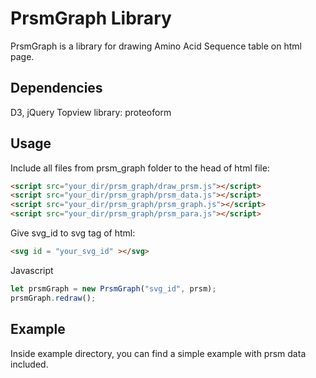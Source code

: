 # PrsmGraph Library

PrsmGraph is a library for drawing Amino Acid Sequence table on html page.

## Dependencies

D3, jQuery
Topview library: proteoform

## Usage

Include all files from prsm_graph folder to the head of html file:
```html
<script src="your_dir/prsm_graph/draw_prsm.js"></script>
<script src="your_dir/prsm_graph/prsm_data.js"></script>
<script src="your_dir/prsm_graph/prsm_graph.js"></script>
<script src="your_dir/prsm_graph/prsm_para.js"></script>
```

Give svg_id to svg tag of html:
```html
<svg id = "your_svg_id" ></svg>
```

Javascript
```javascript
let prsmGraph = new PrsmGraph("svg_id", prsm);
prsmGraph.redraw();
```

## Example

Inside example directory, you can find a simple example with prsm data included.